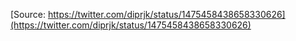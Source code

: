 [Source: https://twitter.com/diprjk/status/1475458438658330626](https://twitter.com/diprjk/status/1475458438658330626)
